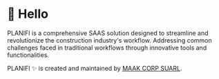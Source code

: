 # 👋 Hello

PLANIFI is a comprehensive SAAS solution designed to streamline and revolutionize the construction industry's workflow. 
Addressing common challenges faced in traditional workflows through innovative tools and functionalities.

PLANIFI ✨ is created and maintained by [MAAK CORP SUARL](https://maak.com.tn).
